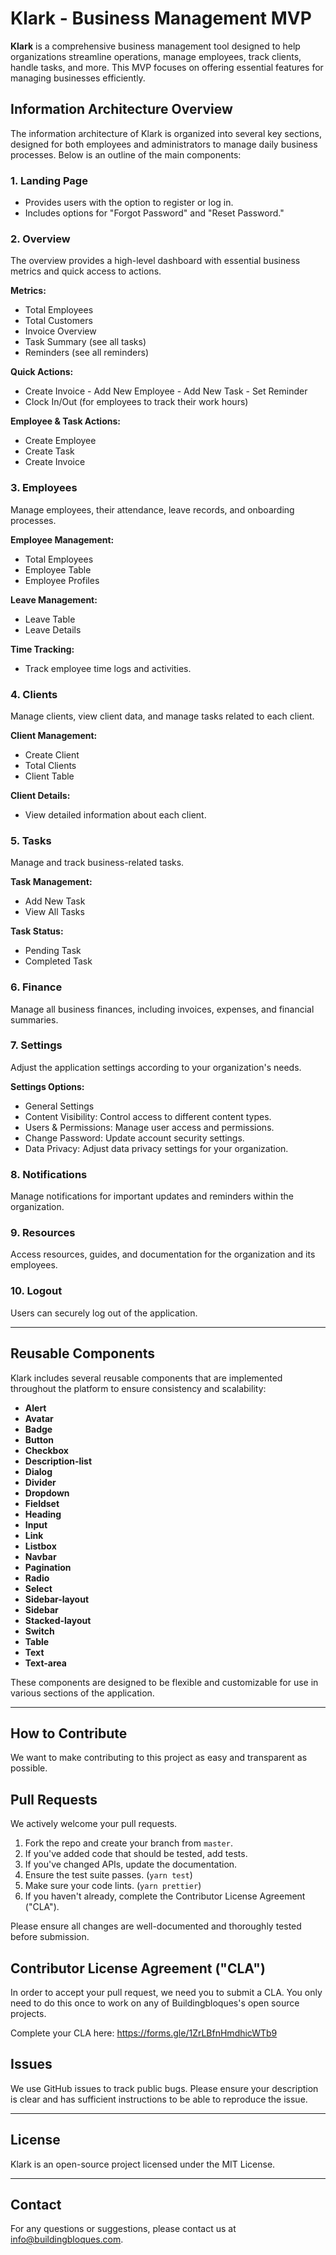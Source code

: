 # Klark - Business Management MVP

**Klark** is a comprehensive business management tool designed to help organizations streamline operations, manage employees, track clients, handle tasks, and more. This MVP focuses on offering essential features for managing businesses efficiently.

## Information Architecture Overview

The information architecture of Klark is organized into several key sections, designed for both employees and administrators to manage daily business processes. Below is an outline of the main components:

### 1. Landing Page
   - Provides users with the option to register or log in.
   - Includes options for "Forgot Password" and "Reset Password."

### 2. Overview
   The overview provides a high-level dashboard with essential business metrics and quick access to actions.

   **Metrics:**
   - Total Employees
   - Total Customers
   - Invoice Overview
   - Task Summary (see all tasks)
   - Reminders (see all reminders)

   **Quick Actions:**
   - Create Invoice
    - Add New Employee
    - Add New Task
    - Set Reminder
   - Clock In/Out (for employees to track their work hours)

   **Employee & Task Actions:**
   - Create Employee
   - Create Task
   - Create Invoice

### 3. Employees
   Manage employees, their attendance, leave records, and onboarding processes.

   **Employee Management:**
   - Total Employees
   - Employee Table
   - Employee Profiles

   **Leave Management:**
   - Leave Table
   - Leave Details

   **Time Tracking:**
   - Track employee time logs and activities.

### 4. Clients
   Manage clients, view client data, and manage tasks related to each client.

   **Client Management:**
   - Create Client
   - Total Clients
   - Client Table

   **Client Details:**
   - View detailed information about each client.

### 5. Tasks
   Manage and track business-related tasks.

   **Task Management:**
   - Add New Task
   - View All Tasks

   **Task Status:**
   - Pending Task
   - Completed Task

### 6. Finance
   Manage all business finances, including invoices, expenses, and financial summaries.

### 7. Settings
   Adjust the application settings according to your organization's needs.

   **Settings Options:**
   - General Settings
   - Content Visibility: Control access to different content types.
   - Users & Permissions: Manage user access and permissions.
   - Change Password: Update account security settings.
   - Data Privacy: Adjust data privacy settings for your organization.

### 8. Notifications
   Manage notifications for important updates and reminders within the organization.

### 9. Resources
   Access resources, guides, and documentation for the organization and its employees.

### 10. Logout
   Users can securely log out of the application.

---

## Reusable Components

Klark includes several reusable components that are implemented throughout the platform to ensure consistency and scalability:

- **Alert**
- **Avatar**
- **Badge**
- **Button**
- **Checkbox**
- **Description-list**
- **Dialog**
- **Divider**
- **Dropdown**
- **Fieldset**
- **Heading**
- **Input**
- **Link**
- **Listbox**
- **Navbar**
- **Pagination**
- **Radio**
- **Select**
- **Sidebar-layout**
- **Sidebar**
- **Stacked-layout**
- **Switch**
- **Table**
- **Text**
- **Text-area**

These components are designed to be flexible and customizable for use in various sections of the application.

---

## How to Contribute

We want to make contributing to this project as easy and transparent as
possible.

## Pull Requests

We actively welcome your pull requests.

1. Fork the repo and create your branch from `master`.
2. If you've added code that should be tested, add tests.
3. If you've changed APIs, update the documentation.
4. Ensure the test suite passes. (`yarn test`)
5. Make sure your code lints. (`yarn prettier`)
6. If you haven't already, complete the Contributor License Agreement ("CLA").

Please ensure all changes are well-documented and thoroughly tested before submission.

## Contributor License Agreement ("CLA")

In order to accept your pull request, we need you to submit a CLA. You only need
to do this once to work on any of Buildingbloques's open source projects.

Complete your CLA here: <https://forms.gle/1ZrLBfnHmdhicWTb9>

## Issues

We use GitHub issues to track public bugs. Please ensure your description is
clear and has sufficient instructions to be able to reproduce the issue.

---

## License

Klark is an open-source project licensed under the MIT License.

---

## Contact

For any questions or suggestions, please contact us at [info@buildingbloques.com](mailto:info@buildingbloques.com).
